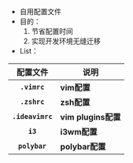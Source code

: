 - 自用配置文件
- 目的：
  1. 节省配置时间
  2. 实现开发环境无缝迁移
- List：

|     配置文件     | 说明                |
| :--------------: | ------------------- |
|   **`.vimrc`**   | **vim配置**         |
|   **`.zshrc`**   | **zsh配置**         |
| **`.ideavimrc`** | **vim plugins配置** |
|     **`i3`**     | **i3wm配置**        |
|  **`polybar`**   | **polybar配置**     |

